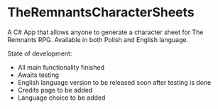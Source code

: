# TheRemnantsCharacterSheets
A C# App that allows anyone to generate a character sheet for The Remnants RPG. Available in both Polish and English language.

State of development:
- All main functionality finished
- Awaits testing
- English language version to be released soon after testing is done
- Credits page to be added
- Language choice to be added
